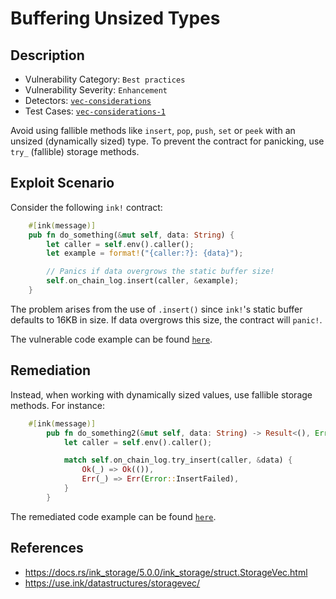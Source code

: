 # Buffering Unsized Types

## Description

- Vulnerability Category: `Best practices`
- Vulnerability Severity: `Enhancement`
- Detectors: [`vec-considerations`](https://github.com/CoinFabrik/scout/tree/main/detectors/buffering-unsized-types)
- Test Cases: [`vec-considerations-1`](https://github.com/CoinFabrik/scout/tree/main/test-cases/buffering-unsized-types/buffering-unsized-types-1)


Avoid using fallible methods like `insert`, `pop`, `push`, `set` or `peek`  with an unsized (dynamically sized) type. To prevent the contract for panicking, use `try_` (fallible) storage methods.

## Exploit Scenario

Consider the following `ink!` contract:

```rust
    #[ink(message)]
    pub fn do_something(&mut self, data: String) {
        let caller = self.env().caller();
        let example = format!("{caller:?}: {data}");

        // Panics if data overgrows the static buffer size!
        self.on_chain_log.insert(caller, &example);
    }
```

The problem arises from the use of `.insert()` since `ink!`'s static buffer defaults to 16KB in size. If data overgrows this size, the contract will `panic!`.

The vulnerable code example can be found [`here`](https://github.com/CoinFabrik/scout/tree/main/test-cases/buffering-unsized-types/buffering-unsized-types-1/vulnerable-example).

## Remediation

Instead, when working with dynamically sized values, use fallible storage methods. For instance:

```rust
    #[ink(message)]
        pub fn do_something2(&mut self, data: String) -> Result<(), Error> {
            let caller = self.env().caller();

            match self.on_chain_log.try_insert(caller, &data) {
                Ok(_) => Ok(()),
                Err(_) => Err(Error::InsertFailed),
            }
        }
```


The remediated code example can be found [`here`](https://github.com/CoinFabrik/scout/tree/main/test-cases/buffering-unsized-types/buffering-unsized-types-1/remediated-example).

## References

- https://docs.rs/ink_storage/5.0.0/ink_storage/struct.StorageVec.html
- https://use.ink/datastructures/storagevec/
